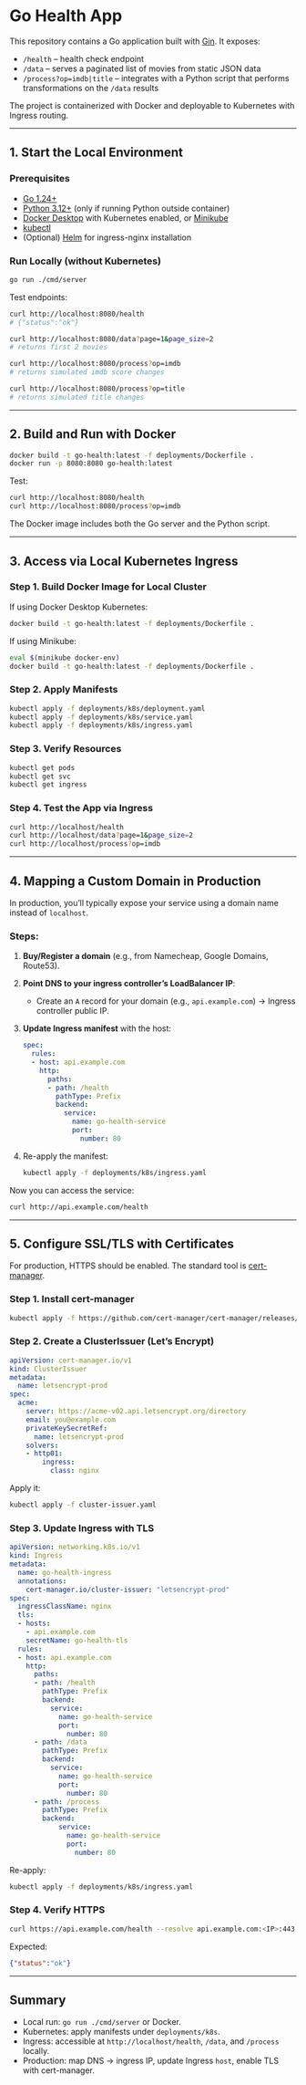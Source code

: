 # Go Health App

This repository contains a Go application built with [Gin](https://github.com/gin-gonic/gin). It exposes:

* `/health` – health check endpoint
* `/data` – serves a paginated list of movies from static JSON data
* `/process?op=imdb|title` – integrates with a Python script that performs transformations on the `/data` results

The project is containerized with Docker and deployable to Kubernetes with Ingress routing.

---

## 1. Start the Local Environment

### Prerequisites

* [Go 1.24+](https://golang.org/doc/install)
* [Python 3.12+](https://www.python.org/downloads/) (only if running Python outside container)
* [Docker Desktop](https://www.docker.com/products/docker-desktop) with Kubernetes enabled, or [Minikube](https://minikube.sigs.k8s.io/docs/)
* [kubectl](https://kubernetes.io/docs/tasks/tools/install-kubectl/)
* (Optional) [Helm](https://helm.sh/) for ingress-nginx installation

### Run Locally (without Kubernetes)

```bash
go run ./cmd/server
```

Test endpoints:

```bash
curl http://localhost:8080/health
# {"status":"ok"}

curl http://localhost:8080/data?page=1&page_size=2
# returns first 2 movies

curl http://localhost:8080/process?op=imdb
# returns simulated imdb score changes

curl http://localhost:8080/process?op=title
# returns simulated title changes
```

---

## 2. Build and Run with Docker

```bash
docker build -t go-health:latest -f deployments/Dockerfile .
docker run -p 8080:8080 go-health:latest
```

Test:

```bash
curl http://localhost:8080/health
curl http://localhost:8080/process?op=imdb
```

The Docker image includes both the Go server and the Python script.

---

## 3. Access via Local Kubernetes Ingress

### Step 1. Build Docker Image for Local Cluster

If using Docker Desktop Kubernetes:

```bash
docker build -t go-health:latest -f deployments/Dockerfile .
```

If using Minikube:

```bash
eval $(minikube docker-env)
docker build -t go-health:latest -f deployments/Dockerfile .
```

### Step 2. Apply Manifests

```bash
kubectl apply -f deployments/k8s/deployment.yaml
kubectl apply -f deployments/k8s/service.yaml
kubectl apply -f deployments/k8s/ingress.yaml
```

### Step 3. Verify Resources

```bash
kubectl get pods
kubectl get svc
kubectl get ingress
```

### Step 4. Test the App via Ingress

```bash
curl http://localhost/health
curl http://localhost/data?page=1&page_size=2
curl http://localhost/process?op=imdb
```

---

## 4. Mapping a Custom Domain in Production

In production, you’ll typically expose your service using a domain name instead of `localhost`.

### Steps:

1. **Buy/Register a domain** (e.g., from Namecheap, Google Domains, Route53).
2. **Point DNS to your ingress controller’s LoadBalancer IP**:

   * Create an `A` record for your domain (e.g., `api.example.com`) → Ingress controller public IP.
3. **Update Ingress manifest** with the host:

   ```yaml
   spec:
     rules:
     - host: api.example.com
       http:
         paths:
         - path: /health
           pathType: Prefix
           backend:
             service:
               name: go-health-service
               port:
                 number: 80
   ```
4. Re-apply the manifest:

   ```bash
   kubectl apply -f deployments/k8s/ingress.yaml
   ```

Now you can access the service:

```bash
curl http://api.example.com/health
```

---

## 5. Configure SSL/TLS with Certificates

For production, HTTPS should be enabled. The standard tool is [cert-manager](https://cert-manager.io/).

### Step 1. Install cert-manager

```bash
kubectl apply -f https://github.com/cert-manager/cert-manager/releases/download/v1.15.0/cert-manager.yaml
```

### Step 2. Create a ClusterIssuer (Let’s Encrypt)

```yaml
apiVersion: cert-manager.io/v1
kind: ClusterIssuer
metadata:
  name: letsencrypt-prod
spec:
  acme:
    server: https://acme-v02.api.letsencrypt.org/directory
    email: you@example.com
    privateKeySecretRef:
      name: letsencrypt-prod
    solvers:
    - http01:
        ingress:
          class: nginx
```

Apply it:

```bash
kubectl apply -f cluster-issuer.yaml
```

### Step 3. Update Ingress with TLS

```yaml
apiVersion: networking.k8s.io/v1
kind: Ingress
metadata:
  name: go-health-ingress
  annotations:
    cert-manager.io/cluster-issuer: "letsencrypt-prod"
spec:
  ingressClassName: nginx
  tls:
  - hosts:
    - api.example.com
    secretName: go-health-tls
  rules:
  - host: api.example.com
    http:
      paths:
      - path: /health
        pathType: Prefix
        backend:
          service:
            name: go-health-service
            port:
              number: 80
      - path: /data
        pathType: Prefix
        backend:
          service:
            name: go-health-service
            port:
              number: 80
      - path: /process
        pathType: Prefix
        backend:
            service:
              name: go-health-service
              port:
                number: 80
```

Re-apply:

```bash
kubectl apply -f deployments/k8s/ingress.yaml
```

### Step 4. Verify HTTPS

```bash
curl https://api.example.com/health --resolve api.example.com:<IP>:443
```

Expected:

```json
{"status":"ok"}
```

---

## Summary

* Local run: `go run ./cmd/server` or Docker.
* Kubernetes: apply manifests under `deployments/k8s`.
* Ingress: accessible at `http://localhost/health`, `/data`, and `/process` locally.
* Production: map DNS → ingress IP, update Ingress `host`, enable TLS with cert-manager.

